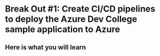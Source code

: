 # Break Out #1: Create CI/CD pipelines to deploy the Azure Dev College sample application to Azure

## Here is what you will learn